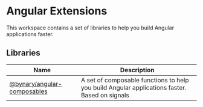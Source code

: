 # Angular Extensions

This workspace contains a set of libraries to help you build Angular applications faster.

## Libraries

| Name                                                      | Description                                                                                   |
|-----------------------------------------------------------|-----------------------------------------------------------------------------------------------|
| [@bynary/angular-composables](libs/composables/README.md) | A set of composable functions to help you build Angular applications faster. Based on signals |

